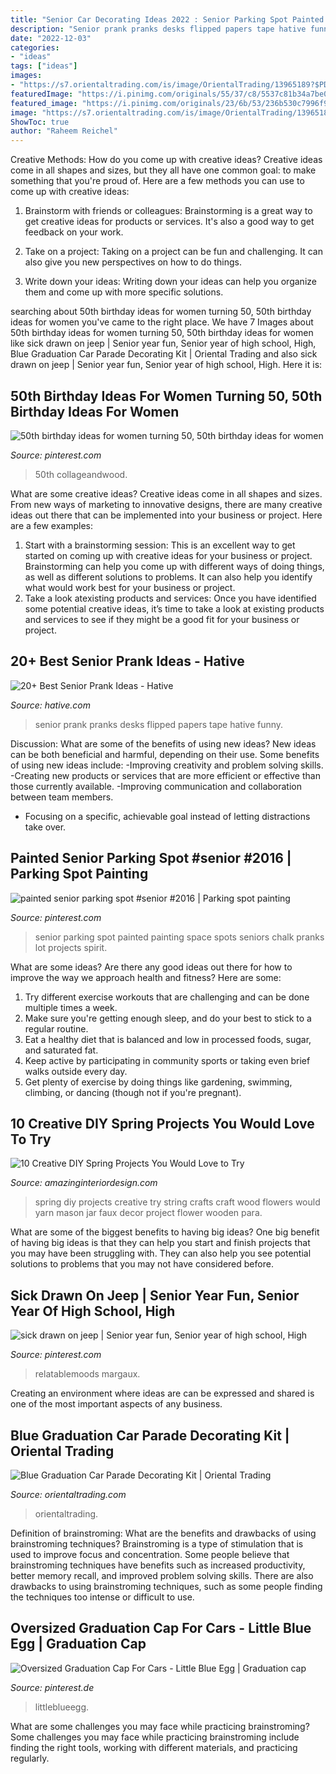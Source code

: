 ```yaml
---
title: "Senior Car Decorating Ideas 2022 : Senior Parking Spot Painted Painting Space Spots Seniors Chalk Pranks Lot Projects Spirit"
description: "Senior prank pranks desks flipped papers tape hative funny"
date: "2022-12-03"
categories:
- "ideas"
tags: ["ideas"]
images:
- "https://s7.orientaltrading.com/is/image/OrientalTrading/13965189?$PDP_VIEWER_IMAGE$"
featuredImage: "https://i.pinimg.com/originals/55/37/c8/5537c81b34a7be0ea94f6e237de1bc16.jpg"
featured_image: "https://i.pinimg.com/originals/23/6b/53/236b530c7996f998babe6da13cdd0e2a.png"
image: "https://s7.orientaltrading.com/is/image/OrientalTrading/13965189?$PDP_VIEWER_IMAGE$"
ShowToc: true
author: "Raheem Reichel"
---
```



Creative Methods: How do you come up with creative ideas?
Creative ideas come in all shapes and sizes, but they all have one common goal: to make something that you're proud of. Here are a few methods you can use to come up with creative ideas:
1. Brainstorm with friends or colleagues: Brainstorming is a great way to get creative ideas for products or services. It's also a good way to get feedback on your work.

2. Take on a project: Taking on a project can be fun and challenging. It can also give you new perspectives on how to do things.

3. Write down your ideas: Writing down your ideas can help you organize them and come up with more specific solutions.

	

		
searching about 50th birthday ideas for women turning 50, 50th birthday ideas for women you've came to the right place. We have 7 Images about 50th birthday ideas for women turning 50, 50th birthday ideas for women like sick drawn on jeep | Senior year fun, Senior year of high school, High, Blue Graduation Car Parade Decorating Kit | Oriental Trading and also sick drawn on jeep | Senior year fun, Senior year of high school, High. Here it is:
		
    
## 50th Birthday Ideas For Women Turning 50, 50th Birthday Ideas For Women

<img loading=lazy src="https://i.pinimg.com/736x/c6/91/06/c69106b1859d9a8279e234902abd7668.jpg" onerror="this.onerror=null;this.src='https://tse4.mm.bing.net/th?id=OIP.VY7KvnwTTpTdqJ4DVCUuawHaLH&amp;pid=15.1';" alt="50th birthday ideas for women turning 50, 50th birthday ideas for women">

_Source: pinterest.com_

>50th collageandwood. 

	

What are some creative ideas?
Creative ideas come in all shapes and sizes. From new ways of marketing to innovative designs, there are many creative ideas out there that can be implemented into your business or project. Here are a few examples: 
1. Start with a brainstorming session: This is an excellent way to get started on coming up with creative ideas for your business or project. Brainstorming can help you come up with different ways of doing things, as well as different solutions to problems. It can also help you identify what would work best for your business or project. 
2. Take a look atexisting products and services: Once you have identified some potential creative ideas, it’s time to take a look at existing products and services to see if they might be a good fit for your business or project.

    
## 20+ Best Senior Prank Ideas - Hative

<img loading=lazy src="https://hative.com/wp-content/uploads/2014/04/senior-prank-ideas/21-tape-papers-and-desks-flipped-over.jpg" onerror="this.onerror=null;this.src='https://tse3.mm.bing.net/th?id=OIP.YHZgwixB5amE09ndKhCX7gHaE9&amp;pid=15.1';" alt="20+ Best Senior Prank Ideas - Hative">

_Source: hative.com_

>senior prank pranks desks flipped papers tape hative funny. 

	

Discussion: What are some of the benefits of using new ideas?
New ideas can be both beneficial and harmful, depending on their use. Some benefits of using new ideas include: 
-Improving creativity and problem solving skills.
-Creating new products or services that are more efficient or effective than those currently available.
-Improving communication and collaboration between team members. 
- Focusing on a specific, achievable goal instead of letting distractions take over.

    
## Painted Senior Parking Spot #senior #2016 | Parking Spot Painting

<img loading=lazy src="https://i.pinimg.com/originals/5f/1b/05/5f1b054965f2206b71103a8d03ffd27c.jpg" onerror="this.onerror=null;this.src='https://tse3.mm.bing.net/th?id=OIP.Y2--JRYO3_7qbYEbckn7AAHaHa&amp;pid=15.1';" alt="painted senior parking spot #senior #2016 | Parking spot painting">

_Source: pinterest.com_

>senior parking spot painted painting space spots seniors chalk pranks lot projects spirit. 

	

What are some ideas?
Are there any good ideas out there for how to improve the way we approach health and fitness? Here are some: 
1. Try different exercise workouts that are challenging and can be done multiple times a week. 
2. Make sure you're getting enough sleep, and do your best to stick to a regular routine. 
3. Eat a healthy diet that is balanced and low in processed foods, sugar, and saturated fat. 
4. Keep active by participating in community sports or taking even brief walks outside every day. 
5. Get plenty of exercise by doing things like gardening, swimming, climbing, or dancing (though not if you're pregnant).

    
## 10 Creative DIY Spring Projects You Would Love To Try

<img loading=lazy src="http://www.amazinginteriordesign.com/wp-content/uploads/2016/03/10-creative-diy-spring-projects-love-try.jpg" onerror="this.onerror=null;this.src='https://tse1.mm.bing.net/th?id=OIP.MrzcG4HDoZAA3lAHreL05AHaNF&amp;pid=15.1';" alt="10 Creative DIY Spring Projects You Would Love to Try">

_Source: amazinginteriordesign.com_

>spring diy projects creative try string crafts craft wood flowers would yarn mason jar faux decor project flower wooden para. 

	

What are some of the biggest benefits to having big ideas?
One big benefit of having big ideas is that they can help you start and finish projects that you may have been struggling with. They can also help you see potential solutions to problems that you may not have considered before.

    
## Sick Drawn On Jeep | Senior Year Fun, Senior Year Of High School, High

<img loading=lazy src="https://i.pinimg.com/originals/23/6b/53/236b530c7996f998babe6da13cdd0e2a.png" onerror="this.onerror=null;this.src='https://tse2.mm.bing.net/th?id=OIP.xXQwNFQG-RuipsO4ZJU3awHaJz&amp;pid=15.1';" alt="sick drawn on jeep | Senior year fun, Senior year of high school, High">

_Source: pinterest.com_

>relatablemoods margaux. 

	

Creating an environment where ideas are can be expressed and shared is one of the most important aspects of any business.

    
## Blue Graduation Car Parade Decorating Kit | Oriental Trading

<img loading=lazy src="https://s7.orientaltrading.com/is/image/OrientalTrading/13965189?$PDP_VIEWER_IMAGE$" onerror="this.onerror=null;this.src='https://tse1.mm.bing.net/th?id=OIP.n4QjvHh48UN6HiZ0w9JcVwHaHa&amp;pid=15.1';" alt="Blue Graduation Car Parade Decorating Kit | Oriental Trading">

_Source: orientaltrading.com_

>orientaltrading. 

	

Definition of brainstroming: What are the benefits and drawbacks of using brainstroming techniques?
Brainstroming is a type of stimulation that is used to improve focus and concentration. Some people believe that brainstroming techniques have benefits such as increased productivity, better memory recall, and improved problem solving skills. There are also drawbacks to using brainstroming techniques, such as some people finding the techniques too intense or difficult to use.

    
## Oversized Graduation Cap For Cars - Little Blue Egg | Graduation Cap

<img loading=lazy src="https://i.pinimg.com/originals/55/37/c8/5537c81b34a7be0ea94f6e237de1bc16.jpg" onerror="this.onerror=null;this.src='https://tse3.mm.bing.net/th?id=OIP.t6qw9kG2HtcCx8pCWIMUDQHaE9&amp;pid=15.1';" alt="Oversized Graduation Cap For Cars - Little Blue Egg | Graduation cap">

_Source: pinterest.de_

>littleblueegg. 

	

What are some challenges you may face while practicing brainstroming?
Some challenges you may face while practicing brainstroming include finding the right tools, working with different materials, and practicing regularly.

